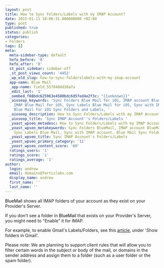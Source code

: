 ```yaml
---
layout: post
title: How to Sync Folders/Labels with my IMAP Account?
date: 2015-01-11 10:06:31.000000000 +02:00
type: post
published: true
status: publish
categories:
- Folders
tags: []
meta:
  meta-sidebar-type: default
  hefo_before: '0'
  hefo_after: '0'
  st_post_sidebar: sidebar-off
  _st_post_views_count: '4452'
  _wp_old_slug: how-to-sync-folderslabels-with-my-imap-account
  app-name: Blue Mail
  _app-name: field_557848dd38a7a
  _edit_last: '1'
  _oembed_f88bdc625963e4580bdc6d5fed4e2f3c: "{{unknown}}"
  _aioseop_keywords: 'Sync Folders Blue Mail for iOS, IMAP account Blue Mail for iOS,
    IMAP Blue Mail for iOS, Sync Labels Blue Mail for iOS, Sync with IMAP account,
    Blue Mail for iOS Sync Folders and Labels, '
  _aioseop_description: How to Sync Folders/Labels with my IMAP Account?
  _aioseop_title: 'Sync IMAP Account''s Folders/Labels '
  _yoast_wpseo_metadesc: How to Sync Folders/Labels with my IMAP Account?
  _yoast_wpseo_metakeywords: Sync Folders BlueMail, IMAP account BlueMail, IMAP BlueMail,
    Sync Labels Blue Mail, Sync with IMAP account, Blue Mail Sync Folders and Labels,
  _yoast_wpseo_title: Sync IMAP Account's Folders/Labels
  _yoast_wpseo_primary_category: '11'
  _yoast_wpseo_content_score: '60'
  ratings_users: '1'
  ratings_score: '1'
  ratings_average: '1'
author:
  login: andrew
  email: domains@fortislabs.com
  display_name: andrew
  first_name: ''
  last_name: ''
---
```

<p><span style="color: #000000;">BlueMail</span> shows all IMAP folders of your account as they exist on your Provider's Server.</p>
<p>If you don't see a folder in <span style="color: #000000;">BlueMail</span> that exists on your Provider's Server, you might need to "Enable" it for IMAP.</p>
<p>For example, to enable Gmail's Labels/Folders, see this <a href="//support.google.com/a/answer/105694?hl=en">article</a>, under 'Show folders in Gmail'.</p>
<p>Please note: We are planning to support client rules that will allow you to filter certain words in the subject or body of the mail, or domains in the sender address and assign them to a folder (such as a user folder or the spam folder).</p>
